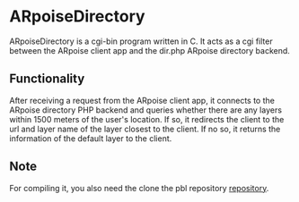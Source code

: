 # ARpoiseDirectory

ARpoiseDirectory is a cgi-bin program written in C. It acts as a cgi filter between the ARpoise client app and the dir.php ARpoise directory backend.

## Functionality
After receiving a request from the ARpoise client app,
it connects to the ARpoise directory PHP backend and queries whether there are any layers within 1500 meters of the user's location.
If so, it redirects the client to the url and layer name of the layer closest to the client.
If no so, it returns the information of the default layer to the client.

## Note
For compiling it, you also need the clone the pbl repository
[repository](../pbl/src/).
